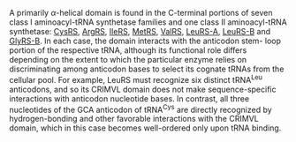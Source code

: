 


A primarily $\alpha$-helical domain is found in the C-terminal portions of seven class I aminoacyl-tRNA synthetase families and one class II aminoacyl-tRNA synthetase: [CysRS](/class1/cys/), [ArgRS](/class1/arg/),  [IleRS](/class1/ile/),  [MetRS](/class1/met/), [ValRS](/class1/val/), [LeuRS-A](/class1/leu2/), [LeuRS-B](/class1/leu1/) and [GlyRS-B](/class2/gly2/). In each case, the domain interacts with the anticodon stem- loop portion of the respective tRNA, although its functional role differs depending on the extent to which the particular enzyme relies on discriminating among anticodon bases to select its cognate tRNAs from the cellular pool. For example, LeuRS must recognize six distinct tRNA<sup>Leu</sup> anticodons, and so its CRIMVL domain does not make sequence-specific interactions with anticodon nucleotide bases. In contrast, all three nucleotides of the GCA anticodon of tRNA<sup>Cys</sup> are directly recognized by hydrogen-bonding and other favorable interactions with the CRIMVL domain, which in this case becomes well-ordered only upon tRNA binding. 






<!--
	ArgRS: downstream; also D-loop
	CysRS: downstream; but it does not recognise anticodon? There is a 2nd domain which does that

	-->

